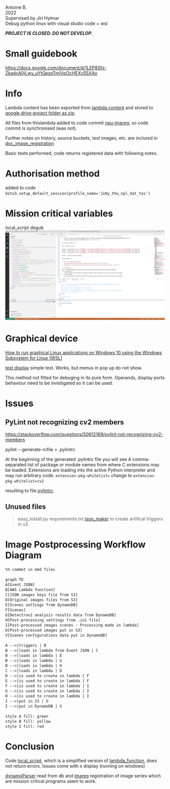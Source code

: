 Antoine B.\
2022\
Supervised by Jiri Hylmar\
Debug python linux with visual studio code + wsl

***PROJECT IS CLOSED. DO NOT DEVELOP.***

# Small guidebook
https://docs.google.com/document/d/1LEP8Sfx-ZkadcA0jLwy_uYtQezeTmjVpOcHEXv55XAo

# Info
Lambda content has been exported from [lambda content](https://eu-west-1.console.aws.amazon.com/lambda/home?region=eu-west-1#/functions/imareg001?tab=configuration) and stored to [google drive project folder as zip](https://drive.google.com/drive/folders/1QLK3GOZfT-v3XIoj9YnC-hLw31uOKeig).

All files from  thislambda added to code commit [neu-imareg](https://eu-west-1.console.aws.amazon.com/codesuite/codecommit/repositories/neu-imareg/browse?region=eu-west-1); so code commit is synchronised (was not).

Further notes on history, source buckets, test images, etc. are inclured in [doc_image_registration](https://docs.google.com/document/d/14PtcfklRhjscOohbj1kpxhx60sv6_-a4EliKF0BIT8I/edit?usp=sharing)

Basic tests performed, code returns registered data with following notes.

# Authorisation method
added to code `boto3.setup_default_session(profile_name='JiHy_thw_npl_dat_tes')`

# Mission critical variables
local_script degub ![screenshot](environment_testing/Screenshot%20(102).png)

# Graphical device
[How to run graphical Linux applications on Windows 10 using the Windows Subsystem for Linux (WSL)](https://seanthegeek.net/234/graphical-linux-applications-bash-ubuntu-windows/#:~:text=Install%20VcXsrv&text=VcXsrv%20is%20the%20only%20fully,Accept%20the%20default%20options.
)

[test display](environment_testing/displayTest.py) simple test. Works, but menus in pop up do not show. 

This method not fitted for debuging in its pure form.
Operands, display ports behaviour need to be invistigated so it can be used.

# Issues

## PyLint not recognizing cv2 members

https://stackoverflow.com/questions/50612169/pylint-not-recognizing-cv2-members

pylint --generate-rcfile > .pylintrc

At the beginning of the generated .pylintrc file you will see
A comma-separated list of package or module names from where C extensions may be loaded. Extensions are loading into the active Python interpreter and may run arbitrary code.
`extension-pkg-whitelist=`  change to `extension-pkg-whitelist=cv2`

resulting to file [pylintrc](.pylintrc).

## Unused files
 > easy_install.py
 > requirements.txt
 > [json_maker](json_maker.py) to create artifical triggers in s3

# Image Postprocessing Workflow Diagram

```mermaid
%% commet in mmd files

graph TD
A[Event JSON]
B[AWS Lambda function]
C[JSON images keys file from S3]
D[Original images files from S3]
E[Scenes settings from DynamoDB]
F[Scenes]
G[Detectron2 analysis results data from DynamoDB]
H[Post-processing settings from .ini file]
I[Post-processed images scenes - Processing made in lambda]
U[Post-processed images put in S3]
V[Scenes configurations data put in DynamoDB]

A -->|triggers | B
B -->|loads in lambda from Event JSON | C
B -->|loads in lambda | E
B -->|loads in lambda | G
B -->|loads in lambda | H
C -->|loads in lambda | D
D -->|is used to create in lambda | F
E -->|is used to create in lambda | F
F -->|is used to create in lambda | I
G -->|is used to create in lambda | I
H -->|is used to create in lambda | I
I -->|put in S3 | U
I -->|put in DynamoDB | V

style A fill: green
style B fill: yellow
style I fill: red

```

# Conclusion

Code [local_script](local_script.py), which is a simplified version of [lambda_function](lambda_function.py), does not return errors. Issues come with x display (running on windows)

[dynamoParser](dynamoParser.py) read from db and [imareg](imareg.py) registration of image series which are mission critical programs seem to work.
